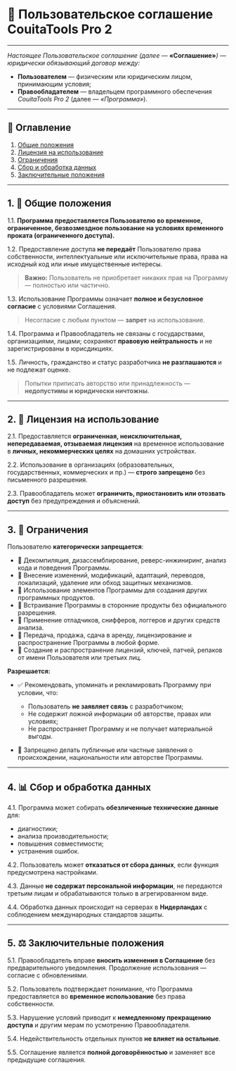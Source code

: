 # 📄 Пользовательское соглашение **CouitaTools Pro 2**

---

*Настоящее Пользовательское соглашение (далее —* **«Соглашение»***) — юридически обязывающий договор между:*

- **Пользователем** — физическим или юридическим лицом, принимающим условия;
- **Правообладателем** — владельцем программного обеспечения *CouitaTools Pro 2* (далее — *«Программа»*).

---

## 📌 Оглавление

1. [Общие положения](#1-📝-общие-положения)  
2. [Лицензия на использование](#2-🔐-лицензия-на-использование)  
3. [Ограничения](#3-🚫-ограничения)  
4. [Сбор и обработка данных](#4-📊-сбор-и-обработка-данных)  
5. [Заключительные положения](#5-⚖️-заключительные-положения)

---

## 1. 📝 Общие положения

1.1. **Программа предоставляется Пользователю во временное, ограниченное, безвозмездное пользование на условиях временного проката (ограниченного доступа).**

1.2. Предоставление доступа **не передаёт** Пользователю права собственности, интеллектуальные или исключительные права, права на исходный код или иные имущественные интересы.

> **Важно:** Пользователь не приобретает никаких прав на Программу — полностью или частично.

1.3. Использование Программы означает **полное и безусловное согласие** с условиями Соглашения.

> Несогласие с любым пунктом — **запрет** на использование.

1.4. Программа и Правообладатель не связаны с государствами, организациями, лицами; сохраняют **правовую нейтральность** и не зарегистрированы в юрисдикциях.

1.5. Личность, гражданство и статус разработчика **не разглашаются** и не подлежат оценке.

> Попытки приписать авторство или принадлежность — **недопустимы и юридически ничтожны**.

---

## 2. 🔐 Лицензия на использование

2.1. Предоставляется **ограниченная, неисключительная, непередаваемая, отзываемая лицензия** на временное использование в **личных, некоммерческих целях** на домашних устройствах.

2.2. Использование в организациях (образовательных, государственных, коммерческих и пр.) — **строго запрещено** без письменного разрешения.

2.3. Правообладатель может **ограничить, приостановить или отозвать доступ** без предупреждения и объяснений.

---

## 3. 🚫 Ограничения

Пользователю **категорически запрещается**:

- 🔹 Декомпиляция, дизассемблирование, реверс-инжиниринг, анализ кода и поведения Программы.
- 🔹 Внесение изменений, модификаций, адаптаций, переводов, локализаций, удаление или обход защитных механизмов.
- 🔹 Использование элементов Программы для создания других программных продуктов.
- 🔹 Встраивание Программы в сторонние продукты без официального разрешения.
- 🔹 Применение отладчиков, снифферов, логгеров и других средств анализа.
- 🔹 Передача, продажа, сдача в аренду, лицензирование и распространение Программы в любой форме.
- 🔹 Создание и распространение лицензий, ключей, патчей, репаков от имени Пользователя или третьих лиц.

**Разрешается:**

- ✅ Рекомендовать, упоминать и рекламировать Программу при условии, что:
  - Пользователь **не заявляет связь** с разработчиком;
  - Не содержит ложной информации об авторстве, правах или условиях;
  - Не распространяет Программу и не получает материальной выгоды.

- 🚫 Запрещено делать публичные или частные заявления о происхождении, национальности или авторстве Программы.

---

## 4. 📊 Сбор и обработка данных

4.1. Программа может собирать **обезличенные технические данные** для:

- диагностики;  
- анализа производительности;  
- повышения совместимости;  
- устранения ошибок.

4.2. Пользователь может **отказаться от сбора данных**, если функция предусмотрена настройками.

4.3. Данные **не содержат персональной информации**, не передаются третьим лицам и обрабатываются только в агрегированном виде.

4.4. Обработка данных происходит на серверах в **Нидерландах** с соблюдением международных стандартов защиты.

---

## 5. ⚖️ Заключительные положения

5.1. Правообладатель вправе **вносить изменения в Соглашение** без предварительного уведомления. Продолжение использования — согласие с обновлениями.

5.2. Пользователь подтверждает понимание, что Программа предоставляется во **временное использование** без права собственности.

5.3. Нарушение условий приводит к **немедленному прекращению доступа** и другим мерам по усмотрению Правообладателя.

5.4. Недействительность отдельных пунктов **не влияет на остальные**.

5.5. Соглашение является **полной договорённостью** и заменяет все предыдущие соглашения.

